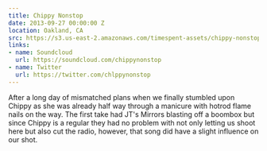 ```yaml
---
title: Chippy Nonstop
date: 2013-09-27 00:00:00 Z
location: Oakland, CA
src: https://s3.us-east-2.amazonaws.com/timespent-assets/chippy-nonstop.mp4
links:
- name: Soundcloud
  url: https://soundcloud.com/chippynonstop
- name: Twitter
  url: https://twitter.com/chlppynonstop
---
```


After a long day of mismatched plans when we finally stumbled upon Chippy as she was already half way through a manicure with hotrod flame nails on the way. The first take had JT's Mirrors blasting off a boombox but since Chippy is a regular they had no problem with not only letting us shoot here but also cut the radio, however, that song did have a slight influence on our shot.
